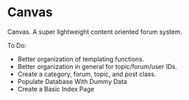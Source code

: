 Canvas
======

Canvas. A super lightweight content oriented forum system.

To Do:
- Better organization of templating functions.
- Better organization in general for topic/forum/user IDs.
- Create a category, forum, topic, and post class.
- Populate Database With Dummy Data
- Create a Basic Index Page
